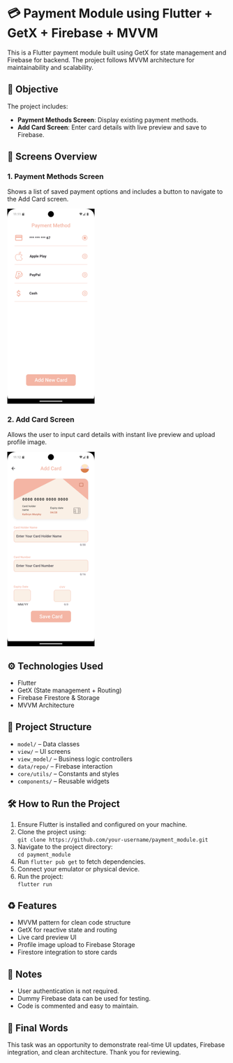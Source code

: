   <!DOCTYPE html>
<html lang="en">
<!-- <head>
 
  <style>
    body {
      font-family: Arial, sans-serif;
      margin: 40px;
      background-color: #fafafa;
      color: #333;
      line-height: 1.6;
    }
    h1, h2 {
      color: #2c3e50;
    }
    ul {
      padding-left: 20px;
    }
    code {
      background-color: #f0f0f0;
      padding: 2px 6px;
      border-radius: 4px;
      font-family: monospace;
    }
    img {
      width: 300px;
      border-radius: 10px;
      margin: 20px 0;
      display: block;
    }
  </style>
</head> -->
<body>

  <h1>💳 Payment Module using Flutter + GetX + Firebase + MVVM</h1>

  <p>
    This is a Flutter payment module built using GetX for state management and Firebase for backend. The project follows MVVM architecture for maintainability and scalability.
  </p>

  <h2>🎯 Objective</h2>
  <p>
    The project includes:
  </p>
  <ul>
    <li><strong>Payment Methods Screen</strong>: Display existing payment methods.</li>
    <li><strong>Add Card Screen</strong>: Enter card details with live preview and save to Firebase.</li>
  </ul>

  <h2>📱 Screens Overview</h2>

  <h3>1. Payment Methods Screen</h3>
  <p>
    Shows a list of saved payment options and includes a button to navigate to the Add Card screen.
  </p>
  <img src="screenshots/Screenshot_1751058703.png" alt="Payment Methods Screen"  width="200">

  <h3>2. Add Card Screen</h3>
  <p>
    Allows the user to input card details with instant live preview and upload profile image.
  </p>
  <img src="screenshots/Screenshot_1751058713.png" alt="Add Card Screen"  width="200">

  <h2>⚙️ Technologies Used</h2>
  <ul>
    <li>Flutter</li>
    <li>GetX (State management + Routing)</li>
    <li>Firebase Firestore & Storage</li>
    <li>MVVM Architecture</li>
  </ul>

  <h2>🧱 Project Structure</h2>
  <ul>
    <li><code>model/</code> – Data classes</li>
    <li><code>view/</code> – UI screens</li>
    <li><code>view_model/</code> – Business logic controllers</li>
    <li><code>data/repo/</code> – Firebase interaction</li>
    <li><code>core/utils/</code> – Constants and styles</li>
    <li><code>components/</code> – Reusable widgets</li>
  </ul>

  <h2>🛠 How to Run the Project</h2>
  <ol>
    <li>Ensure Flutter is installed and configured on your machine.</li>
    <li>Clone the project using:
      <br><code>git clone https://github.com/your-username/payment_module.git</code>
    </li>
    <li>Navigate to the project directory:<br><code>cd payment_module</code></li>
    <li>Run <code>flutter pub get</code> to fetch dependencies.</li>
    <li>Connect your emulator or physical device.</li>
    <li>Run the project:<br><code>flutter run</code></li>
  </ol>

  <h2>♻️ Features</h2>
  <ul>
    <li>MVVM pattern for clean code structure</li>
    <li>GetX for reactive state and routing</li>
    <li>Live card preview UI</li>
    <li>Profile image upload to Firebase Storage</li>
    <li>Firestore integration to store cards</li>
  </ul>

  <h2>📌 Notes</h2>
  <ul>
    <li>User authentication is not required.</li>
    <li>Dummy Firebase data can be used for testing.</li>
    <li>Code is commented and easy to maintain.</li>
  </ul>

  <h2>💬 Final Words</h2>
  <p>
    This task was an opportunity to demonstrate real-time UI updates, Firebase integration, and clean architecture. Thank you for reviewing.
  </p>

</body>
</html>
